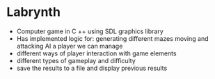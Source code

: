 # Labrynth

- Computer game in C ++ using SDL graphics library
- Has implemented logic for:
generating different mazes
moving and attacking AI
a player we can manage
- different ways of player interaction with game elements
- different types of gameplay and difficulty
- save the results to a file and display previous results
